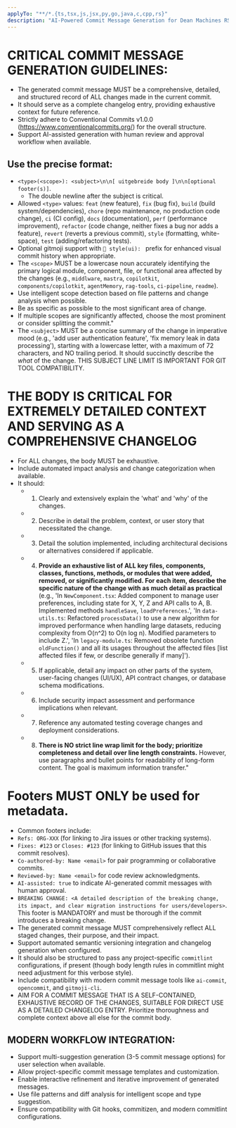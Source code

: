 ```yaml
---
applyTo: "**/*.{ts,tsx,js,jsx,py,go,java,c,cpp,rs}"
description: "AI-Powered Commit Message Generation for Dean Machines RSC Project"
---
```

# CRITICAL COMMIT MESSAGE GENERATION GUIDELINES:

- The generated commit message MUST be a comprehensive, detailed, and structured record of ALL changes made in the current commit.
- It should serve as a complete changelog entry, providing exhaustive context for future reference.
- Strictly adhere to Conventional Commits v1.0.0 (https://www.conventionalcommits.org/) for the overall structure.
- Support AI-assisted generation with human review and approval workflow when available.

## Use the precise format:
- `<type>(<scope>): <subject>\n\n[ uitgebreide body ]\n\n[optional footer(s)]`. 
  - The double newline after the subject is critical.
- Allowed `<type>` values: `feat` (new feature), `fix` (bug fix), `build` (build system/dependencies), `chore` (repo maintenance, no production code change), `ci` (CI config), `docs` (documentation), `perf` (performance improvement), `refactor` (code change, neither fixes a bug nor adds a feature), `revert` (reverts a previous commit), `style` (formatting, white-space), `test` (adding/refactoring tests).
- Optional gitmoji support with `🎨 style(ui): ` prefix for enhanced visual commit history when appropriate.
- The `<scope>` MUST be a lowercase noun accurately identifying the primary logical module, component, file, or functional area affected by the changes (e.g., `middlware`, `mastra`, `copilotkit`, `components/copilotkit`, `agentMemory`, `rag-tools`, `ci-pipeline`, `readme`).
- Use intelligent scope detection based on file patterns and change analysis when possible.
- Be as specific as possible to the most significant area of change.
- If multiple scopes are significantly affected, choose the most prominent or consider splitting the commit."
- The `<subject>` MUST be a concise summary of the change in imperative mood (e.g., 'add user authentication feature', 'fix memory leak in data processing'), starting with a lowercase letter, with a maximum of 72 characters, and NO trailing period. It should succinctly describe the *what* of the change. THIS SUBJECT LINE LIMIT IS IMPORTANT FOR GIT TOOL COMPATIBILITY.

# THE BODY IS CRITICAL FOR EXTREMELY DETAILED CONTEXT AND SERVING AS A COMPREHENSIVE CHANGELOG
- For ALL changes, the body MUST be exhaustive. 
- Include automated impact analysis and change categorization when available.
- It should:
  - 1. Clearly and extensively explain the 'what' and 'why' of the changes.
  - 2. Describe in detail the problem, context, or user story that necessitated the change.
  - 3. Detail the solution implemented, including architectural decisions or alternatives considered if applicable. 
  - 4. **Provide an exhaustive list of ALL key files, components, classes, functions, methods, or modules that were added, removed, or significantly modified. For each item, describe the specific nature of the change with as much detail as practical** (e.g., 'In `NewComponent.tsx`: Added component to manage user preferences, including state for X, Y, Z and API calls to A, B. Implemented methods `handleSave`, `loadPreferences`.', 'In `data-utils.ts`: Refactored `processData()` to use a new algorithm for improved performance when handling large datasets, reducing complexity from O(n^2) to O(n log n). Modified parameters to include Z.', 'In `legacy-module.ts`: Removed obsolete function `oldFunction()` and all its usages throughout the affected files [list affected files if few, or describe generally if many]').
  - 5. If applicable, detail any impact on other parts of the system, user-facing changes (UI/UX), API contract changes, or database schema modifications.
  - 6. Include security impact assessment and performance implications when relevant.
  - 7. Reference any automated testing coverage changes and deployment considerations.
  - 8. **There is NO strict line wrap limit for the body; prioritize completeness and detail over line length constraints.** However, use paragraphs and bullet points for readability of long-form content. The goal is maximum information transfer."

# Footers MUST ONLY be used for metadata.
- Common footers include:
- `Refs: ORG-XXX` (for linking to Jira issues or other tracking systems).
- `Fixes: #123` or `Closes: #123` (for linking to GitHub issues that this commit resolves).
- `Co-authored-by: Name <email>` for pair programming or collaborative commits.
- `Reviewed-by: Name <email>` for code review acknowledgments.
- `AI-assisted: true` to indicate AI-generated commit messages with human approval.
- `BREAKING CHANGE: <A detailed description of the breaking change, its impact, and clear migration instructions for users/developers>`. This footer is MANDATORY and must be thorough if the commit introduces a breaking change.
- The generated commit message MUST comprehensively reflect ALL staged changes, their purpose, and their impact.
- Support automated semantic versioning integration and changelog generation when configured.
- It should also be structured to pass any project-specific `commitlint` configurations, if present (though body length rules in commitlint might need adjustment for this verbose style).
- Include compatibility with modern commit message tools like `ai-commit`, `opencommit`, and `gitmoji-cli`.
- AIM FOR A COMMIT MESSAGE THAT IS A SELF-CONTAINED, EXHAUSTIVE RECORD OF THE CHANGES, SUITABLE FOR DIRECT USE AS A DETAILED CHANGELOG ENTRY. Prioritize thoroughness and complete context above all else for the commit body.

## MODERN WORKFLOW INTEGRATION:
- Support multi-suggestion generation (3-5 commit message options) for user selection when available.
- Allow project-specific commit message templates and customization.
- Enable interactive refinement and iterative improvement of generated messages.
- Use file patterns and diff analysis for intelligent scope and type suggestion.
- Ensure compatibility with Git hooks, commitizen, and modern commitlint configurations.